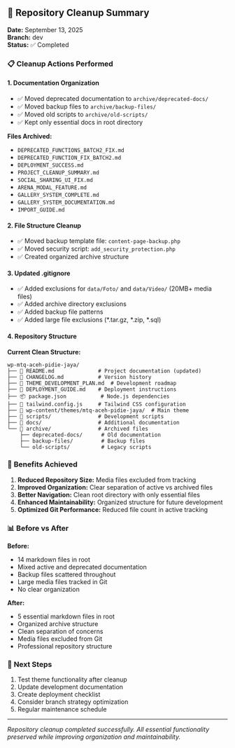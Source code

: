 ## 🧹 **Repository Cleanup Summary**

**Date:** September 13, 2025  
**Branch:** dev  
**Status:** ✅ Completed

### 📋 **Cleanup Actions Performed**

#### 1. **Documentation Organization**
- ✅ Moved deprecated documentation to `archive/deprecated-docs/`
- ✅ Moved backup files to `archive/backup-files/`
- ✅ Moved old scripts to `archive/old-scripts/`
- ✅ Kept only essential docs in root directory

**Files Archived:**
- `DEPRECATED_FUNCTIONS_BATCH2_FIX.md`
- `DEPRECATED_FUNCTION_FIX_BATCH2.md`
- `DEPLOYMENT_SUCCESS.md`
- `PROJECT_CLEANUP_SUMMARY.md`
- `SOCIAL_SHARING_UI_FIX.md`
- `ARENA_MODAL_FEATURE.md`
- `GALLERY_SYSTEM_COMPLETE.md`
- `GALLERY_SYSTEM_DOCUMENTATION.md`
- `IMPORT_GUIDE.md`

#### 2. **File Structure Cleanup**
- ✅ Moved backup template file: `content-page-backup.php`
- ✅ Moved security script: `add_security_protection.php`
- ✅ Created organized archive structure

#### 3. **Updated .gitignore**
- ✅ Added exclusions for `data/Foto/` and `data/Video/` (20MB+ media files)
- ✅ Added archive directory exclusions
- ✅ Added backup file patterns
- ✅ Added large file exclusions (*.tar.gz, *.zip, *.sql)

#### 4. **Repository Structure**
**Current Clean Structure:**
```
wp-mtq-aceh-pidie-jaya/
├── 📄 README.md              # Project documentation (updated)
├── 📄 CHANGELOG.md           # Version history
├── 📄 THEME_DEVELOPMENT_PLAN.md  # Development roadmap
├── 📄 DEPLOYMENT_GUIDE.md    # Deployment instructions
├── 📦 package.json           # Node.js dependencies
├── 🎨 tailwind.config.js     # Tailwind CSS configuration
├── 📂 wp-content/themes/mtq-aceh-pidie-jaya/  # Main theme
├── 📂 scripts/               # Development scripts
├── 📂 docs/                  # Additional documentation
└── 📂 archive/               # Archived files
    ├── deprecated-docs/      # Old documentation
    ├── backup-files/         # Backup files
    └── old-scripts/          # Legacy scripts
```

### 🎯 **Benefits Achieved**

1. **Reduced Repository Size:** Media files excluded from tracking
2. **Improved Organization:** Clear separation of active vs archived files  
3. **Better Navigation:** Clean root directory with only essential files
4. **Enhanced Maintainability:** Organized structure for future development
5. **Optimized Git Performance:** Reduced file count in active tracking

### 📊 **Before vs After**

**Before:**
- 14 markdown files in root
- Mixed active and deprecated documentation
- Backup files scattered throughout
- Large media files tracked in Git
- No clear organization

**After:**
- 5 essential markdown files in root
- Organized archive structure
- Clean separation of concerns
- Media files excluded from Git
- Professional repository structure

### 🔄 **Next Steps**

1. Test theme functionality after cleanup
2. Update development documentation
3. Create deployment checklist
4. Consider branch strategy optimization
5. Regular maintenance schedule

---
*Repository cleanup completed successfully. All essential functionality preserved while improving organization and maintainability.*
